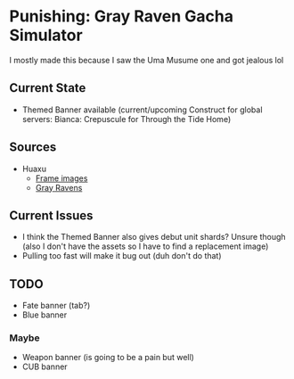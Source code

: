# Punishing: Gray Raven Gacha Simulator
I mostly made this because I saw the Uma Musume one and got jealous lol

## Current State
- Themed Banner available (current/upcoming Construct for global servers: Bianca: Crepuscule for Through the Tide Home)

## Sources
- Huaxu
  - [Frame images](https://assets.huaxu.app/browse/cn/image/role/?layout=grid)
  - [Gray Ravens](https://grayravens.com/wiki/GRAY_RAVENS)

## Current Issues
- I think the Themed Banner also gives debut unit shards? Unsure though (also I don't have the assets so I have to find a replacement image)
- Pulling too fast will make it bug out (duh don't do that)

## TODO
- Fate banner (tab?)
- Blue banner

### Maybe
- Weapon banner (is going to be a pain but well)
- CUB banner